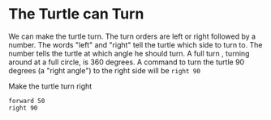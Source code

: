# The Turtle can Turn
We can make the turtle turn. The turn orders are left or right followed by a number. 
The words "left" and "right" tell the turtle which side to turn to. 
The number tells the turtle at which angle he should turn. 
A full turn , turning around at a full circle, is 360 degrees. 
A command to turn the turtle 90 degrees (a "right angle") to the right side will be ```right 90```

Make the turtle turn right

```result
forward 50
right 90
```